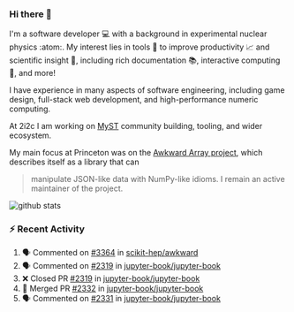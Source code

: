 ### Hi there 👋 

I'm a software developer 💻 with a background in experimental nuclear physics :atom:. My interest lies in tools :wrench: to improve productivity :chart_with_upwards_trend: and scientific insight :telescope:, including rich documentation 📚, interactive computing 🧮, and more! 

I have experience in many aspects of software engineering, including game design, full-stack web development, and high-performance numeric computing. 

At 2i2c I am working on [MyST](https://github.com/jupyter-book/mystmd) community building, tooling, and wider ecosystem. 

My main focus at Princeton was on the [Awkward Array project](awkward-array.org/), which describes itself as a library that can 
> manipulate JSON-like data with NumPy-like idioms. I remain an active maintainer of the project. 

![github stats](https://github-readme-stats.vercel.app/api?username=agoose77&show_icons=true&hide_rank=true&hide_title=true&bg_color=30,e76445,904e95&text_color=efe3ec&icon_color=efe3ec)
<!--
**agoose77/agoose77** is a ✨ _special_ ✨ repository because its `README.md` (this file) appears on your GitHub profile.

Here are some ideas to get you started:

- 🔭 I’m currently working on ...
- 🌱 I’m currently learning ...
- 👯 I’m looking to collaborate on ...
- 🤔 I’m looking for help with ...
- 💬 Ask me about ...
- 📫 How to reach me: ...
- 😄 Pronouns: ...
- ⚡ Fun fact: ...
-->

### :zap: Recent Activity

<!--START_SECTION:activity-->
1. 🗣 Commented on [#3364](https://github.com/scikit-hep/awkward/pull/3364#issuecomment-2691688201) in [scikit-hep/awkward](https://github.com/scikit-hep/awkward)
2. 🗣 Commented on [#2319](https://github.com/jupyter-book/jupyter-book/pull/2319#issuecomment-2690979347) in [jupyter-book/jupyter-book](https://github.com/jupyter-book/jupyter-book)
3. ❌ Closed PR [#2319](https://github.com/jupyter-book/jupyter-book/pull/2319) in [jupyter-book/jupyter-book](https://github.com/jupyter-book/jupyter-book)
4. 🎉 Merged PR [#2332](https://github.com/jupyter-book/jupyter-book/pull/2332) in [jupyter-book/jupyter-book](https://github.com/jupyter-book/jupyter-book)
5. 🗣 Commented on [#2331](https://github.com/jupyter-book/jupyter-book/pull/2331#issuecomment-2690791233) in [jupyter-book/jupyter-book](https://github.com/jupyter-book/jupyter-book)
<!--END_SECTION:activity-->
